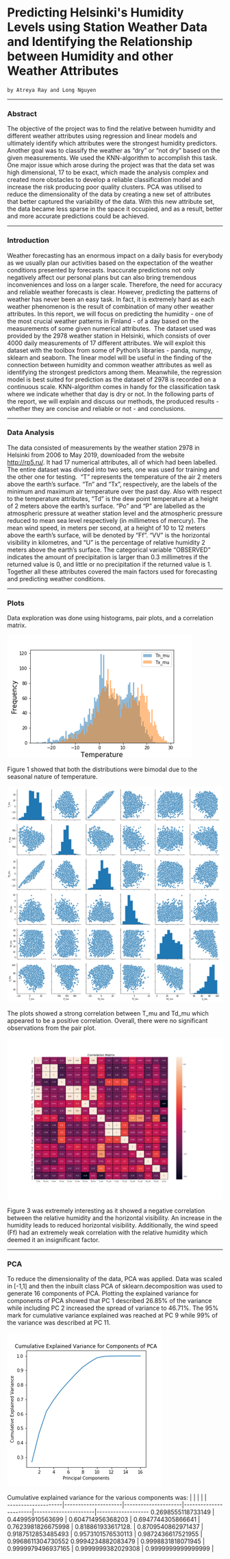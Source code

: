 # Predicting Helsinki's Humidity Levels using Station Weather Data and Identifying the Relationship between Humidity and other Weather Attributes

    by Atreya Ray and Long Nguyen


---


### Abstract

The objective of the project was to find the relative between humidity and different weather attributes using regression and linear models and ultimately identify which attributes were the strongest humidity predictors. Another goal was to classify the weather as “dry” or “not dry” based on the given measurements. We used the KNN-algorithm to accomplish this task. One major issue which arose during the project was that the data set was high dimensional, 17 to be exact, which made the analysis complex and created more obstacles to develop a reliable classification model and increase the risk producing poor quality clusters. PCA was utilised to reduce the dimensionality of  the data by creating a new set of attributes that better captured the variability of the data. With this new attribute set, the data became less sparse in the space it occupied, and as a result, better and more accurate predictions could be achieved. 

---

### Introduction

Weather forecasting has an enormous impact on a daily basis for everybody as we usually plan our activities based on the expectation of the weather conditions presented by forecasts. Inaccurate predictions not only negatively affect our personal plans but can also bring  tremendous inconveniences and loss on a larger scale. Therefore, the need for accuracy and reliable weather forecasts is clear. However, predicting the patterns of weather has never been an easy task. In fact, it is extremely hard as each weather phenomenon is the result of combination of many other weather attributes. In this report, we will focus on predicting the humidity - one of the most crucial weather patterns in Finland - of a day based on the measurements of some given numerical attributes. 
The dataset used was provided by the 2978 weather station in Helsinki, which consists of over 4000 daily measurements of 17 different attributes. We will exploit this dataset with the toolbox from some of Python’s libraries - panda, numpy, sklearn and seaborn. The linear model will be useful in the finding of the connection between humidity and common weather attributes as well as identifying the strongest predictors among them. Meanwhile, the regression model is best suited for prediction as the dataset of 2978 is recorded on a continuous scale. KNN-algorithm comes in handy for the classification task where we indicate whether that day is dry or not.
In the following parts of the report, we will explain and discuss our methods, the produced results - whether they are concise and reliable or not - and conclusions. 
 
---

### Data Analysis

The data consisted of measurements by the weather station 2978 in Helsinki from 2006 to May 2019, downloaded from the website http://rp5.ru/. It had 17 numerical attributes, all of which had been labelled. The entire dataset was divided into two sets, one was used for training and the other one for testing.  “T” represents the temperature of the air 2 meters above the earth’s surface. “Tn” and “Tx”, respectively, are the labels of the minimum and maximum air temperature over the past day. Also with respect to the temperature attributes, “Td” is the dew point temperature at a height of 2 meters above the earth’s surface. “Po” and “P” are labelled as the atmospheric pressure at weather station level and the atmospheric pressure reduced to mean sea level respectively (in millimetres of mercury). The mean wind speed, in meters per second, at a height of 10 to 12 meters above the earth’s surface, will be denoted by “Ff”. “VV” is the horizontal visibility in kilometres, and “U” is the percentage of relative humidity 2 meters above the earth’s surface. The categorical variable “OBSERVED” indicates the amount of precipitation is larger than 0.3 millimetres if the returned value is 0, and little or no precipitation if the returned value is 1. Together all these attributes covered the main factors used for forecasting and predicting weather conditions. 

---

### Plots

Data exploration was done using histograms, pair plots, and a correlation matrix. 

![Figure 1: The histogram plotting Tx_mu (maximum air temperature) and Tn_mu (minimum air temperature)](Temp.png)

Figure 1 showed that both the distributions were bimodal due to the seasonal nature of temperature.

![Figure 2: The pair plot plotted the attributes T_mu, P_mu, Td_mu, Ff_mu, VV_mu, and U_mu](Multi.png)

The plots showed a strong correlation between T_mu and Td_mu which appeared to be a positive correlation. Overall, there were no significant observations from the pair plot.

![Figure 3: Correlation Matrix](Correlation.png)

Figure 3 was extremely interesting as it showed a negative correlation between the relative humidity and the horizontal visibility. An increase in the 
humidity leads to reduced horizontal visibility. Additionally, the wind speed (Ff) had an extremely weak correlation with the relative humidity which deemed it an insignificant factor.

---

### PCA

To reduce the dimensionality of the data, PCA was applied. Data was scaled in [-1,1] and then the inbuilt class PCA of sklearn.decomposition was used to generate 16 components of PCA. Plotting the explained variance for components of PCA showed that PC 1 described 26.85% of the variance while including PC 2 increased the spread of variance to 46.71%. The 95% mark for cumulative variance explained was reached at PC 9 while 99% of the variance was described at PC 11.

![Figure 4](PCA.png)

Cumulative explained variance for the various components was:
                    |                     |                     |                       |                      |                      
--------------------|---------------------|---------------------|-----------------------|----------------------|-------------------
0.2698555118733149 | 0.44995910563699    |  0.604714956368203	| 0.6947744305866641	|   0.7623981826675998 | 	                                                 0.818861933617128. | 0.8709540862971437  | 0.9187512853485493	 | 0.9573101576530113	 | 0.9872436617521955 |   0.9968611304730552                     0.9994234882083479 | 0.9998831818071945  | 0.9999979496937165	| 0.9999999382029308	|   0.9999999999999999 |
